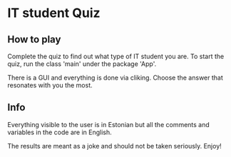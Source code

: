 # IT student Quiz

## How to play
<p> Complete the quiz to find out what type of IT student you are. To start the quiz, run the class 'main' under the package 'App'. <p>
<p>There is a GUI and everything is done via cliking. Choose the answer that resonates with you the most.<p>

## Info
<p>Everything visible to the user is in Estonian but all the comments and variables in the code are in English.<p>
<p>The results are meant as a joke and should not be taken seriously. Enjoy! <p>
